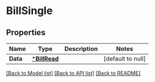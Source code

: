 # BillSingle

## Properties
Name | Type | Description | Notes
------------ | ------------- | ------------- | -------------
**Data** | [***BillRead**](BillRead.md) |  | [default to null]

[[Back to Model list]](../README.md#documentation-for-models) [[Back to API list]](../README.md#documentation-for-api-endpoints) [[Back to README]](../README.md)

